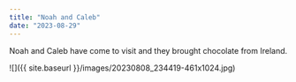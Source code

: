 ```yaml
---
title: "Noah and Caleb"
date: "2023-08-29"
---
```


Noah and Caleb have come to visit and they brought chocolate from Ireland.

![]({{ site.baseurl }}/images/20230808_234419-461x1024.jpg)

